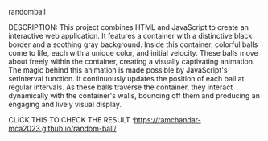 randomball

DESCRIPTION: This project combines HTML and JavaScript to create an interactive web application. It features a container with a distinctive black border and a soothing gray background. Inside this container, colorful balls come to life, each with a unique color, and initial velocity. These balls move about freely within the container, creating a visually captivating animation. The magic behind this animation is made possible by JavaScript's setInterval function. It continuously updates the position of each ball at regular intervals. As these balls traverse the container, they interact dynamically with the container's walls, bouncing off them and producing an engaging and lively visual display.

CLICK THIS TO CHECK THE RESULT :https://ramchandar-mca2023.github.io/random-ball/

